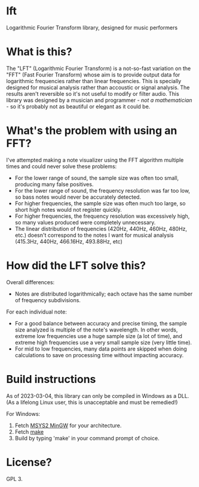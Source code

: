 # lft
Logarithmic Fourier Transform library, designed for music performers

# What is this?
The "LFT" (Logarithmic Fourier Transform) is a not-so-fast variation on the "FFT" (Fast Fourier Transform) whose aim is to provide output data for logarithmic frequencies rather than linear frequencies. This is specially designed for musical analysis rather than accoustic or signal analysis. The results aren't reversible so it's not useful to modify or filter audio. This library was designed by a musician and programmer - *not a mathematician* - so it's probably not as beautiful or elegant as it could be.

# What's the problem with using an FFT?
I've attempted making a note visualizer using the FFT algorithm multiple times and could never solve these problems:

- For the lower range of sound, the sample size was often too small, producing many false positives.
- For the lower range of sound, the frequency resolution was far too low, so bass notes would never be accurately detected.
- For higher frequencies, the sample size was often much too large, so short high notes would not register quickly.
- For higher frequencies, the frequency resolution was excessively high, so many values produced were completely unnecessary.
- The linear distribution of frequencies (420Hz, 440Hz, 460Hz, 480Hz, etc.) doesn't correspond to the notes I want for musical analysis (415.3Hz, 440Hz, 466.16Hz, 493.88Hz, etc)

# How did the LFT solve this?
Overall differences:
- Notes are distributed logarithmically; each octave has the same number of frequency subdivisions.

For each individual note:
- For a good balance between accuracy and precise timing, the sample size analyzed is multiple of the note's wavelength. In other words, extreme low frequencies use a huge sample size (a lot of time), and extreme high frequencies use a very small sample size (very little time).
- For mid to low frequencies, many data points are skipped when doing calculations to save on processing time without impacting accuracy.

# Build instructions
As of 2023-03-04, this library can only be compiled in Windows as a DLL. (As a lifelong Linux user, this is unacceptable and must be remedied!)

For Windows:

1. Fetch [MSYS2 MinGW](https://packages.msys2.org/base/mingw-w64-gcc) for your architecture.
2. Fetch [make](https://packages.msys2.org/package/make)
3. Build by typing 'make' in your command prompt of choice.

# License?
GPL 3.
